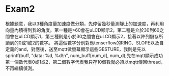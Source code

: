 # Exam2
根據題意，我以3種角度量加速度做分類，先停留幾秒量測靜止的加速度，再利用向量內積得到我的角度。第一種是>60會在uLCD顯示2，第二種是介於30到60之間會在uLCD顯示1，第三種則是小於30之間會在uLCD顯示2，接著以陣列儲存所讀到的0或1或2的數字。
將這個數字分別對應tenserflow的RING、SLOPE以及自定義的and，對應後，送至mqtt做螢幕顯示這些GESTURE，我則是先以sprintf(buff, "data: %d, %d\n", num_buff[num_d], num_d);先在mqtt顯示成功
第一個數代表0或1或2，第二個數字代表我只存10個數就必須以mqtt傳回thread，不再繼續偵測。

